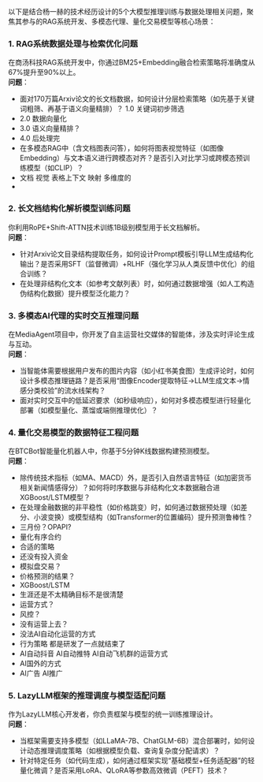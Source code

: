 
以下是结合杨一赫的技术经历设计的5个大模型推理训练与数据处理相关问题，聚焦其参与的RAG系统开发、多模态代理、量化交易模型等核心场景：


### 1. **RAG系统数据处理与检索优化问题**  
在商汤科技RAG系统开发中，你通过BM25+Embedding融合检索策略将准确度从67%提升至90%以上。  
**问题**：  
- 面对170万篇Arxiv论文的长文档数据，如何设计分层检索策略（如先基于关键词粗筛、再基于语义向量精排）？ 
1.0 关键词初步筛选
- 2.0 数据向量化
- 3.0 语义向量精排？
- 4.0 后处理完 
- 在多模态RAG中（含文档图表问答），如何将图表视觉特征（如图像Embedding）与文本语义进行跨模态对齐？是否引入对比学习或跨模态预训练模型（如CLIP）？
- 文档 视觉 表格上下文 映射 多维度的
- 


### 2. **长文档结构化解析模型训练问题**  
你利用RoPE+Shift-ATTN技术训练1B级别模型用于长文档解析。  
**问题**：  
- 针对Arxiv论文目录结构提取任务，如何设计Prompt模板引导LLM生成结构化输出？是否采用SFT（监督微调）+RLHF（强化学习从人类反馈中优化）的组合训练？  
- 在处理非结构化文本（如参考文献列表）时，如何通过数据增强（如人工构造伪结构化数据）提升模型泛化能力？  


### 3. **多模态AI代理的实时交互推理问题**  
在MediaAgent项目中，你开发了自主运营社交媒体的智能体，涉及实时评论生成与互动。  
**问题**：  
- 当智能体需要根据用户发布的图片内容（如小红书美食图）生成评论时，如何设计多模态推理链路？是否采用“图像Encoder提取特征→LLM生成文本→情感分类校验”的流水线架构？  
- 面对实时交互中的低延迟要求（如秒级响应），如何对多模态模型进行轻量化部署（如模型量化、蒸馏或端侧推理优化）？  


### 4. **量化交易模型的数据特征工程问题**  
在BTCBot智能量化机器人中，你基于5分钟K线数据构建预测模型。  
**问题**：  
- 除传统技术指标（如MA、MACD）外，是否引入自然语言特征（如加密货币相关新闻情感得分）？如何将时序数据与非结构化文本数据融合进XGBoost/LSTM模型？  
- 在处理金融数据的非平稳性（如价格跳变）时，如何通过数据预处理（如差分、小波变换）或模型结构（如Transformer的位置编码）提升预测鲁棒性？
- 三月份？OPAPI?
- 量化有序合约
- 合适的策略
- 还没有投入资金
- 模拟盘交易？
- 价格预测的结果？
- XGBoost/LSTM
- 生涯还是不太精确目标不是很清楚
- 运营方式？
- 风控？
- 没有运营上去？
- 没法AI自动化运营的方式
- 行为策略 都是研发了一点就结束了
- AI自动抖音 AI自动推特 AI自动飞机群的运营方式
- AI国外的方式 
- AI广告 AI推广



### 5. **LazyLLM框架的推理调度与模型适配问题**  
作为LazyLLM核心开发者，你负责框架与模型的统一训练推理设计。  
**问题**：  
- 当框架需要支持多模型（如LLaMA-7B、ChatGLM-6B）混合部署时，如何设计动态推理调度策略（如根据模型负载、查询复杂度分配请求）？  
- 针对特定任务（如代码生成），如何通过框架实现“基础模型+任务适配器”的轻量化微调？是否采用LoRA、QLoRA等参数高效微调（PEFT）技术？